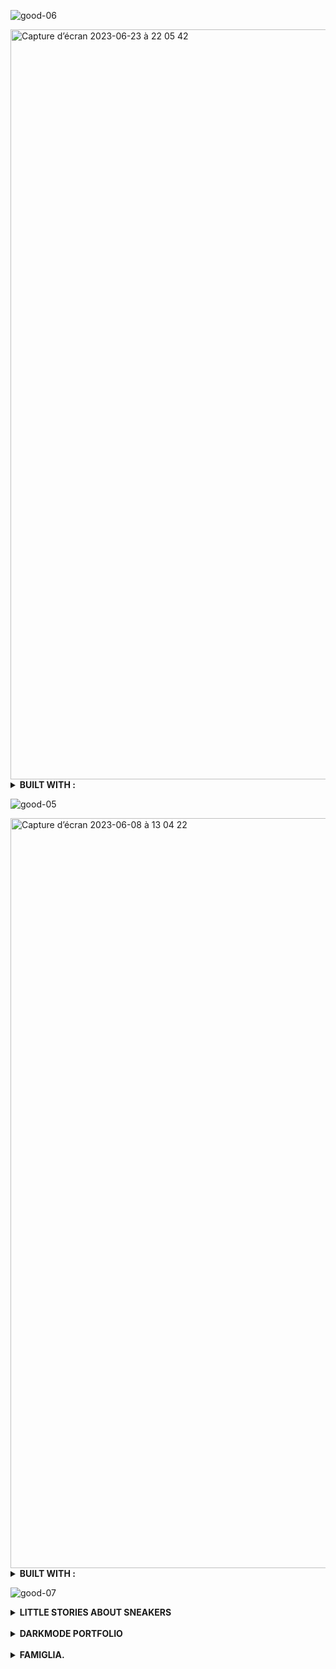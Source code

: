 
![good-06](https://github.com/Alicexplore/Alicexplore/assets/102388803/cd091ef5-1be2-411d-8140-f1131a1d30b5)

<img width="1200px" alt="Capture d’écran 2023-06-23 à 22 05 42" src="https://github.com/Alicexplore/Alicexplore/assets/102388803/a28952e2-e06e-414e-999e-e8c2bafd98d9">

<details>
 <summary><b>BUILT WITH : </b></summary>
 
[![My Skills](https://skillicons.dev/icons?i=ember,js,html,scss,nodejs,vscode,github,git)](https://skillicons.dev)

 </details>

![good-05](https://github.com/Alicexplore/Alicexplore/assets/102388803/488d06fe-abc7-4db7-a183-1417d32cb6de)

<img width="1200px" alt="Capture d’écran 2023-06-08 à 13 04 22" src="https://github.com/Alicexplore/Alicexplore/assets/102388803/3250cce9-e5ba-4c43-a138-b4d9cff8777e">

<details>
<summary><b>BUILT WITH : </b></summary>
 
[![My Skills](https://skillicons.dev/icons?i=ember,js,html,css,nodejs,vscode,github,git)](https://skillicons.dev)

</details>
 
 
 ![good-07](https://github.com/Alicexplore/Alicexplore/assets/102388803/1d0f97c9-5a09-451a-9253-7cf68c3b13b2)


<details>

<summary><b> LITTLE STORIES ABOUT SNEAKERS <!-- { DESIGNED && DEVELOPED } --> </b></summary>


<br />

<img width="1200px" alt="Capture d’écran 2023-04-01 à 20 31 27" src="https://user-images.githubusercontent.com/102388803/229308368-be4de66b-c54c-49e5-b453-ba959c44f569.png"> 

#### BUILT WITH : 

[![My Skills](https://skillicons.dev/icons?i=react,tailwind,vite,js,html,css,vscode,ai,figma,github,git)](https://skillicons.dev)

</details>

<br />


<details>
<summary><b> DARKMODE PORTFOLIO <!-- { DESIGNED && DEVELOPED } --> </b></summary>

  <br />


<img width="1200px" alt="Capture d’écran 2023-04-17 à 15 11 43" src="https://user-images.githubusercontent.com/102388803/232495308-237ed876-a45d-4e6a-87df-86891a875ff4.png">

#### BUILT WITH : 

[![My Skills](https://skillicons.dev/icons?i=react,tailwind,vite,js,html,css,vscode,ai,figma,github,git)](https://skillicons.dev)

</details>

<br />


<details>
<summary><b> FAMIGLIA. <!-- { DESIGNED && DEVELOPED } --> </b></summary>


<br />

<img width="1200px" alt="Capture d’écran 2023-04-13 à 19 04 53" src="https://user-images.githubusercontent.com/102388803/231833260-6d375913-b7f9-4327-ad5c-4c7c0be734ad.png">

#### BUILT WITH : 

[![My Skills](https://skillicons.dev/icons?i=react,tailwind,vite,js,html,css,vscode,ai,figma,github,git)](https://skillicons.dev)

</details>


<!--
<a href="https://linkedin.com/in/alicebergonhe">
  <img src="https://skillicons.dev/icons?i=linkedin" alt="linkedin" style="width: 50px;">
</a>
<a href="https://twitter.com/alicexplore">
  <img src="https://skillicons.dev/icons?i=twitter" alt="twitter" style="width: 50px;">
</a>
<a href="https://instagram.com/alice_.xplore/">
  <img src="https://skillicons.dev/icons?i=instagram" alt="instagram" style="width: 50px;">
</a>

  -->
